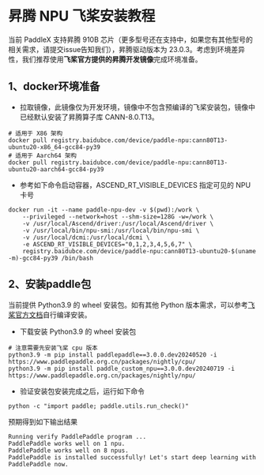 # 昇腾 NPU 飞桨安装教程

当前 PaddleX 支持昇腾 910B 芯片（更多型号还在支持中，如果您有其他型号的相关需求，请提交issue告知我们），昇腾驱动版本为 23.0.3。考虑到环境差异性，我们推荐使用**飞桨官方提供的昇腾开发镜像**完成环境准备。

## 1、docker环境准备
* 拉取镜像，此镜像仅为开发环境，镜像中不包含预编译的飞桨安装包，镜像中已经默认安装了昇腾算子库 CANN-8.0.T13。
```
# 适用于 X86 架构
docker pull registry.baidubce.com/device/paddle-npu:cann80T13-ubuntu20-x86_64-gcc84-py39
# 适用于 Aarch64 架构
docker pull registry.baidubce.com/device/paddle-npu:cann80T13-ubuntu20-aarch64-gcc84-py39
```
* 参考如下命令启动容器，ASCEND_RT_VISIBLE_DEVICES 指定可见的 NPU 卡号
```
docker run -it --name paddle-npu-dev -v $(pwd):/work \
    --privileged --network=host --shm-size=128G -w=/work \
    -v /usr/local/Ascend/driver:/usr/local/Ascend/driver \
    -v /usr/local/bin/npu-smi:/usr/local/bin/npu-smi \
    -v /usr/local/dcmi:/usr/local/dcmi \
    -e ASCEND_RT_VISIBLE_DEVICES="0,1,2,3,4,5,6,7" \
    registry.baidubce.com/device/paddle-npu:cann80T13-ubuntu20-$(uname -m)-gcc84-py39 /bin/bash
```
## 2、安装paddle包
当前提供 Python3.9 的 wheel 安装包。如有其他 Python 版本需求，可以参考[飞桨官方文档](https://www.paddlepaddle.org.cn/install/quick)自行编译安装。

* 下载安装 Python3.9 的 wheel 安装包
```
# 注意需要先安装飞桨 cpu 版本
python3.9 -m pip install paddlepaddle==3.0.0.dev20240520 -i https://www.paddlepaddle.org.cn/packages/nightly/cpu/
python3.9 -m pip install paddle_custom_npu==3.0.0.dev20240719 -i https://www.paddlepaddle.org.cn/packages/nightly/npu/
```
* 验证安装包安装完成之后，运行如下命令
```
python -c "import paddle; paddle.utils.run_check()"
```
预期得到如下输出结果

```
Running verify PaddlePaddle program ...
PaddlePaddle works well on 1 npu.
PaddlePaddle works well on 8 npus.
PaddlePaddle is installed successfully! Let's start deep learning with PaddlePaddle now.
```
